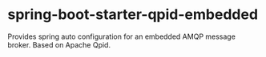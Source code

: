 # spring-boot-starter-qpid-embedded
Provides spring auto configuration for an embedded AMQP message broker. Based on Apache Qpid.
